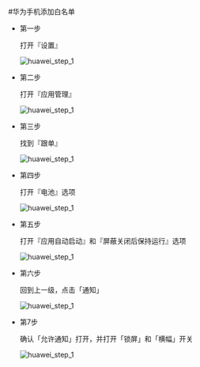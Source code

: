 #华为手机添加白名单
* 第一步

	打开『设置』
	
	![huawei_step_1](https://jianminzhu.github.io/android_app_setting/huawei/pic/huawei_step1.png)
  
* 第二步
  
  打开『应用管理』
 
  ![huawei_step_1](https://jianminzhu.github.io/android_app_setting/huawei/pic/huawei_step2.png)
  
* 第三步

	找到『跟单』
	
	![huawei_step_1](https://jianminzhu.github.io/android_app_setting/huawei/pic/huawei_step3.png)


* 第四步

	打开『电池』选项

	![huawei_step_1](https://jianminzhu.github.io/android_app_setting/huawei/pic/huawei_step4.png)
	
* 第五步

	打开『应用自动启动』和『屏蔽关闭后保持运行』选项

	![huawei_step_1](https://jianminzhu.github.io/android_app_setting/huawei/pic/huawei_step5.png)
	
* 第六步

	回到上一级，点击「通知」

	![huawei_step_1](https://jianminzhu.github.io/android_app_setting/huawei/pic/huawei_step6.png)
	
* 第7步

	确认「允许通知」打开，并打开「锁屏」和「横幅」开关

	![huawei_step_1](https://jianminzhu.github.io/android_app_setting/huawei/pic/huawei_step7.png)
  
  
  
  



